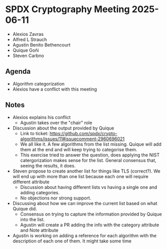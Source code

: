 # SPDX Cryptography Meeting 2025-06-11

- Alexios Zavras
- Alfred L Strauch
- Agustin Benito Bethencourt
- Quique Goñi
- Steven Carbno

## Agenda

* Algorithm categorization
* Alexios have a conflict with this meeting

## Notes

* Alexios explains his conflict
   * Agustin takes over the "chair" role
* Discussion about the output provided by Quique
   * Link to ticket: https://github.com/spdx/crypto-algorithms/issues/11#issuecomment-2960696021
   * We all like it. A few algorithms from the list missing. Quique will add them at the end and will keep trying to categorise them.
   * This exercise tried to answer the question, does applying the NIST catergorization makes sense for the list. General consensus that, seeing the results, it does.
* Steven propose to create another list for things like TLS (correct?). We will end up with more than one list because each one will require different attribute
   * Discussion about having different lists vs having a single one and adding categories.
   * No objections nor strong support.
* Discussing about how we can improve the current list based on what Quique did.
   * Consensus on trying to capture the information provided by Quique into the list.
   * Agustin will create a PR adding the info with the category attribute and Note attribute
* Agustin is working on adding a reference for each algorithm with the description of each one of them. It might take some time
